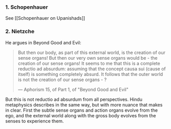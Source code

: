 ### 1. Schopenhauer

See [[Schopenhauer on Upanishads]]

### 2. Nietzche

He argues in Beyond Good and Evil:

> But then our body, as part of this external world, is the creation of our sense organs! But then our very own sense organs would be - the creation of our sense organs! It seems to me that this is a complete reductio ad absurdum: assuming that the concept causa sui (cause of itself) is something completely absurd. It follows that the outer world is not the creation of our sense organs - ?
> 
> — Aphorism 15, of Part 1, of "Beyond Good and Evil"

But this is not reductio ad absurdum from all perspectives. Hindu metaphysics describes in the same way, but with more nuance that makes in clear. First the subtle sense organs and action organs evolve from the ego, and the external world along with the gross body evolves from the senses to experience them.